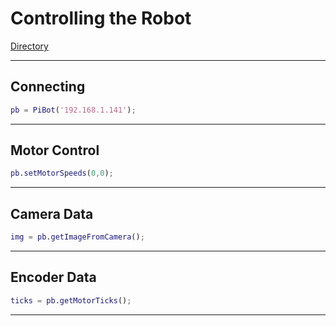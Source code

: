 # Controlling the Robot

[Directory](Directory.md)

---

## Connecting

```matlab
pb = PiBot('192.168.1.141');
```

---

## Motor Control

```matlab
pb.setMotorSpeeds(0,0);
```

---

## Camera Data

```matlab
img = pb.getImageFromCamera();
```

---

## Encoder Data

```matlab
ticks = pb.getMotorTicks();
```

---
